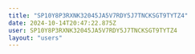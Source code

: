 ```yaml
---
title: "SP10Y8P3RXNK32045JA5V7RDY5J7TNCKSGT9TYTZ4"
date: 2024-10-14T20:47:22.875Z
user: SP10Y8P3RXNK32045JA5V7RDY5J7TNCKSGT9TYTZ4
layout: "users"
---
```

    